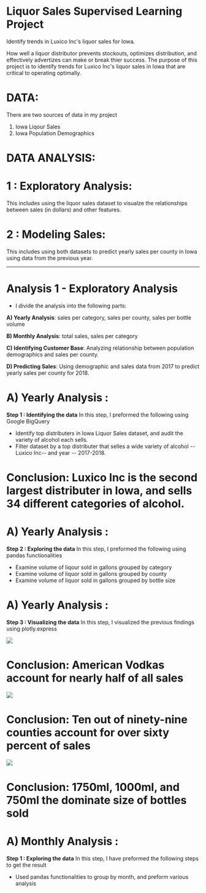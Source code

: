 # Liquor Sales Supervised Learning Project

Identify trends in Luxico Inc's liquor sales for Iowa. 

How well a liquor distributor prevents stockouts, optimizes distribution, and effectively advertizes can make or break thier success. The purpose of this project is to identify trends for Luxico Inc's liquor sales in Iowa that are critical to operating optimally. 

# DATA:

There are two sources of data in my project
1) Iowa Liqour Sales
2) Iowa Population Demographics

# DATA ANALYSIS:

# 1 : Exploratory Analysis:
This includes using the liquor sales dataset to visualze the relationships between sales (in dollars) and other features.

# 2 : Modeling Sales:
This includes using both datasets to predict yearly sales per county in Iowa using data from the previous year.


-----------------------------------------------------------------------------------------------------------

# Analysis 1 - Exploratory Analysis
- I divide the analysis into the following parts:

**A) Yearly Analysis**: sales per category, sales per county, sales per bottle volume

**B) Monthly Analysis**: total sales, sales per category

**C) Identifying Customer Base**: Analyzing relationship between population demographics and sales per county. 

**D) Predicting Sales**: Using demographic and sales data from 2017 to predict yearly sales per county for 2018.

# A) Yearly Analysis :
**Step 1 : Identifying the data**
In this step, I preformed the following using Google BigQuery
- Identify top distributers in Iowa Liquor Sales dataset, and audit the variety of alcohol each sells. 
- Filter dataset by a top distributer that selles a wide variety of alcohol -- Luxico Inc-- and year -- 2017-2018.

# Conclusion: Luxico Inc is the second largest distributer in Iowa, and sells 34 different categories of alcohol. 

# A) Yearly Analysis :
**Step 2 : Exploring the data**
In this step, I preformed the following using pandas functionalities
- Examine volume of liqour sold in gallons grouped by category
- Examine volume of liquor sold in gallons grouped by county
- Examine volume of liquor sold in gallons grouped by bottle size 

# A) Yearly Analysis :
**Step 3 : Visualizing the data**
In this step, I visualized the previous findings using plotly.express 

<img src="https://github.com/hobediente/.png"></img>

# Conclusion: American Vodkas account for nearly half of all sales

<img src="https://github.com/hobediente/.png"></img>

# Conclusion: Ten out of ninety-nine counties account for over sixty percent of sales

<img src="https://github.com/hobediente/.png"></img>

# Conclusion: 1750ml, 1000ml, and 750ml the dominate size of bottles sold

# A) Monthly Analysis :
**Step 1 : Exploring the data**
In this step, I have preformed the following steps to get the result
- Used pandas functionalities to group by month, and preform various analysis 


